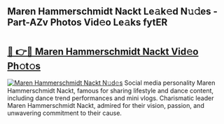 ## Maren Hammerschmidt Nackt Le𝚊k𝚎d N𝚞𝚍es - Part-AZv Photos Vid𝚎o Le𝚊ks fytER

# <h2><a href="http://fb833kh.evod.top/?m=Maren+Hammerschmidt+Nackt">🔗 👉🔴 Maren Hammerschmidt Nackt Vid𝚎o Ph𝚘t𝚘s</a></h2>

[![Maren Hammerschmidt Nackt N𝚞d𝚎s](https://i.imgur.com/8V9OHl7.gif)](http://fb833kh.evod.top/?m=Maren+Hammerschmidt+Nackt)
Social media personality Maren Hammerschmidt Nackt, famous for sharing lifestyle and dance content, including dance trend performances and mini vlogs. Charismatic leader Maren Hammerschmidt Nackt, admired for their vision, passion, and unwavering commitment to their cause. 
